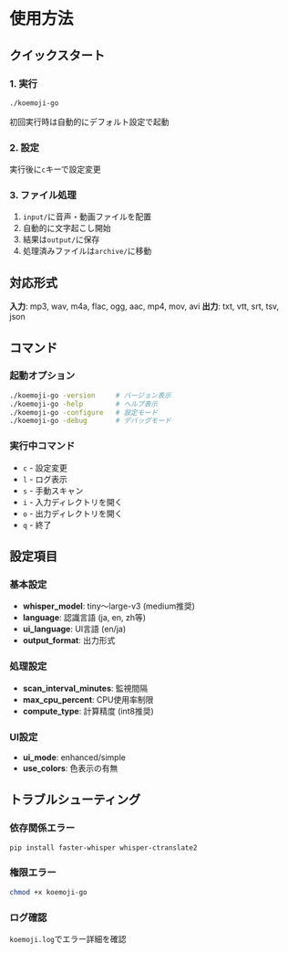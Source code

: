 # 使用方法

## クイックスタート

### 1. 実行
```bash
./koemoji-go
```
初回実行時は自動的にデフォルト設定で起動

### 2. 設定
実行後に`c`キーで設定変更

### 3. ファイル処理
1. `input/`に音声・動画ファイルを配置
2. 自動的に文字起こし開始
3. 結果は`output/`に保存
4. 処理済みファイルは`archive/`に移動

## 対応形式
**入力**: mp3, wav, m4a, flac, ogg, aac, mp4, mov, avi
**出力**: txt, vtt, srt, tsv, json

## コマンド

### 起動オプション
```bash
./koemoji-go -version     # バージョン表示
./koemoji-go -help        # ヘルプ表示
./koemoji-go -configure   # 設定モード
./koemoji-go -debug       # デバッグモード
```

### 実行中コマンド
- `c` - 設定変更
- `l` - ログ表示
- `s` - 手動スキャン
- `i` - 入力ディレクトリを開く
- `o` - 出力ディレクトリを開く
- `q` - 終了

## 設定項目

### 基本設定
- **whisper_model**: tiny〜large-v3 (medium推奨)
- **language**: 認識言語 (ja, en, zh等)
- **ui_language**: UI言語 (en/ja)
- **output_format**: 出力形式

### 処理設定
- **scan_interval_minutes**: 監視間隔
- **max_cpu_percent**: CPU使用率制限
- **compute_type**: 計算精度 (int8推奨)

### UI設定
- **ui_mode**: enhanced/simple
- **use_colors**: 色表示の有無

## トラブルシューティング

### 依存関係エラー
```bash
pip install faster-whisper whisper-ctranslate2
```

### 権限エラー
```bash
chmod +x koemoji-go
```

### ログ確認
`koemoji.log`でエラー詳細を確認